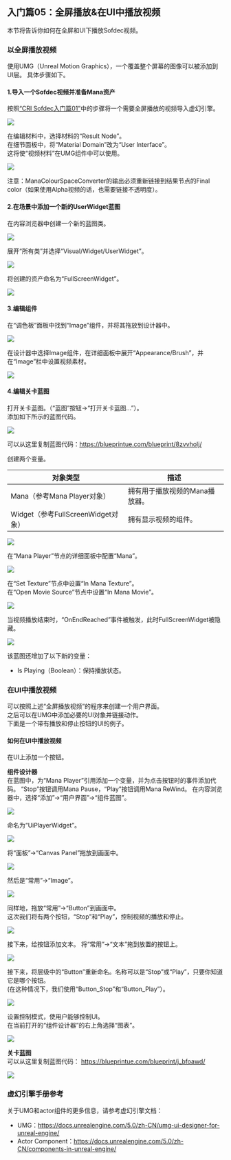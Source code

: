 ## 入门篇05：全屏播放&在UI中播放视频

本节将告诉你如何在全屏和UI下播放Sofdec视频。

### 以全屏播放视频
使用UMG（Unreal Motion Graphics），一个覆盖整个屏幕的图像可以被添加到UI层。
具体步骤如下。

#### 1.导入一个Sofdec视频并准备Mana资产
按照[“CRI Sofdec入门篇01”](SOF-UE-01.md)中的步骤将一个需要全屏播放的视频导入虚幻引擎。

![](images/sofdec_ue_0501.png)

在编辑材料中，选择材料的“Result Node”。<br/>
在细节面板中，将“Material Domain”改为“User Interface”。<br/>
这将使“视频材料”在UMG组件中可以使用。

![](images/sofdec_ue_0502.png)

注意：ManaColourSpaceConverter的输出必须重新链接到结果节点的Final color（如果使用Alpha视频的话，也需要链接不透明度）。

#### 2.在场景中添加一个新的UserWidget蓝图
在内容浏览器中创建一个新的蓝图类。

![](images/sofdec_ue_0503.png)

展开“所有类”并选择“Visual/Widget/UserWidget”。

![](images/sofdec_ue_0504.png)

将创建的资产命名为“FullScreenWidget”。

![](images/sofdec_ue_0505.png)

#### 3.编辑组件
在“调色板”面板中找到“Image”组件，并将其拖放到设计器中。

![](images/sofdec_ue_0506.png)

在设计器中选择Image组件，在详细面板中展开“Appearance/Brush”，并在“Image”栏中设置视频素材。

![](images/sofdec_ue_0507.png)

#### 4.编辑关卡蓝图
打开关卡蓝图。（“蓝图”按钮->“打开关卡蓝图...”）。<br/>
添加如下所示的蓝图代码。

![](images/sofdec_ue_0508.png)

可以从这里复制蓝图代码：<a href="https://blueprintue.com/blueprint/8zvvholj/" target="_blank">https://blueprintue.com/blueprint/8zvvholj/</a>

创建两个变量。

| 对象类型                          | 描述                           |
|-----------------------------------|--------------------------------|
| Mana（参考Mana Player对象）       | 拥有用于播放视频的Mana播放器。 |
| Widget（参考FullScreenWidget对象）| 拥有显示视频的组件。           |

![](images/sofdec_ue_0509.png)

在“Mana Player”节点的详细面板中配置“Mana”。

![](images/sofdec_ue_0510.png)

在“Set Texture”节点中设置“In Mana Texture”。<br/>
在“Open Movie Source”节点中设置“In Mana Movie”。

![](images/sofdec_ue_0511.png)

当视频播放结束时，“OnEndReached”事件被触发，此时FullScreenWidget被隐藏。

![](images/sofdec_ue_0512.png)

该蓝图还增加了以下新的变量：
* Is Playing（Boolean）：保持播放状态。

### 在UI中播放视频
可以按照上述“全屏播放视频”的程序来创建一个用户界面。<br/>
之后可以在UMG中添加必要的UI对象并链接动作。<br/>
下面是一个带有播放和停止按钮的UI的例子。

#### 如何在UI中播放视频
在UI上添加一个按钮。

**组件设计器**<br/>
在蓝图中，为“Mana Player”引用添加一个变量，并为点击按钮时的事件添加代码。
“Stop”按钮调用Mana Pause，“Play”按钮调用Mana ReWind。
在内容浏览器中，选择“添加”->“用户界面”->“组件蓝图”。

![](images/sofdec_ue_0513.png)

命名为“UiPlayerWidget”。

![](images/sofdec_ue_0514.png)

将“面板”->“Canvas Panel”拖放到画面中。

![](images/sofdec_ue_0515.png)

然后是“常用”->“Image”。

![](images/sofdec_ue_0516.png)

同样地，拖放“常用”->“Button”到画面中。<br/>
这次我们将有两个按钮，“Stop”和“Play”，控制视频的播放和停止。

![](images/sofdec_ue_0517.png)

接下来，给按钮添加文本。
将“常用”->“文本”拖到放置的按钮上。

![](images/sofdec_ue_0518.png)

接下来，将层级中的“Button”重新命名。名称可以是“Stop”或“Play”，只要你知道它是哪个按钮。<br/>
(在这种情况下，我们使用“Button_Stop”和“Button_Play”）。

![](images/sofdec_ue_0519.png)

设置控制模式，使用户能够控制UI。<br/>
在当前打开的“组件设计器”的右上角选择“图表”。

![](images/sofdec_ue_0520.png)

**关卡蓝图**<br/>
可以从这里复制蓝图代码：
<a href="https://blueprintue.com/blueprint/j_bfoawd/" target="_blank">https://blueprintue.com/blueprint/j_bfoawd/</a>

![](images/sofdec_ue_0521.png)

### 虚幻引擎手册参考
关于UMG和actor组件的更多信息，请参考虚幻引擎文档：
* UMG：<a href="https://docs.unrealengine.com/5.0/zh-CN/umg-ui-designer-for-unreal-engine/" target="_blank">https://docs.unrealengine.com/5.0/zh-CN/umg-ui-designer-for-unreal-engine/</a>
* Actor Component：<a href="https://docs.unrealengine.com/5.0/zh-CN/components-in-unreal-engine/" target="_blank">https://docs.unrealengine.com/5.0/zh-CN/components-in-unreal-engine/</a>
